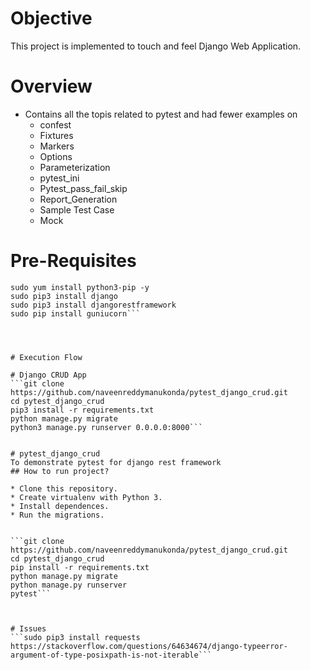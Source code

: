 # Objective
This project is implemented to touch and feel Django Web Application.

# Overview
* Contains all the topis related to pytest and had fewer examples on
  * confest
  * Fixtures
  * Markers
  * Options
  * Parameterization
  * pytest_ini
  * Pytest_pass_fail_skip 
  * Report_Generation
  * Sample Test Case
  * Mock


# Pre-Requisites
```sudo yum install git -t
sudo yum install python3-pip -y
sudo pip3 install django
sudo pip3 install djangorestframework
sudo pip install guniucorn```




# Execution Flow

# Django CRUD App
```git clone https://github.com/naveenreddymanukonda/pytest_django_crud.git
cd pytest_django_crud
pip3 install -r requirements.txt
python manage.py migrate
python3 manage.py runserver 0.0.0.0:8000```


# pytest_django_crud
To demonstrate pytest for django rest framework
## How to run project?

* Clone this repository.
* Create virtualenv with Python 3.
* Install dependences.
* Run the migrations.


```git clone https://github.com/naveenreddymanukonda/pytest_django_crud.git
cd pytest_django_crud
pip install -r requirements.txt
python manage.py migrate
python manage.py runserver
pytest```



# Issues
```sudo pip3 install requests
https://stackoverflow.com/questions/64634674/django-typeerror-argument-of-type-posixpath-is-not-iterable```
